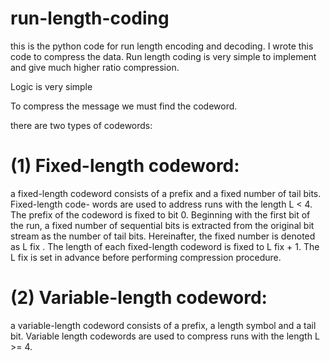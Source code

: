 # run-length-coding

this is the python code for run length encoding and decoding.
I wrote this code to compress the data. Run length coding is very simple to implement and give much higher ratio compression.

Logic is very simple

To compress the message we must find the codeword.

there are two types of codewords:
# (1) Fixed-length codeword:
a fixed-length codeword consists of
a prefix and a fixed number of tail bits. Fixed-length code-
words are used to address runs with the length L < 4. The
prefix of the codeword is fixed to bit 0. Beginning with the
first bit of the run, a fixed number of sequential bits is
extracted from the original bit stream as the number of tail
bits. Hereinafter, the fixed number is denoted as L fix . The
length of each fixed-length codeword is fixed to L fix + 1.
The L fix is set in advance before performing compression
procedure.

# (2) Variable-length codeword:
a variable-length codeword consists of a prefix, a length symbol
and a tail bit. Variable length codewords are used to compress runs with the length
L >= 4.
